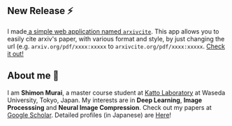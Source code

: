 ## New Release ⚡
I made[ a simple web application named `arxivcite`](https://github.com/tokkiwa/arxivcite). This app allows you to easily cite arxiv's paper, with various format and style, by just changing the url (e.g. `arxiv.org/pdf/xxxx:xxxxx` to `arxivcite.org/pdf/xxxx:xxxxx`. [Check it out! ](https://github.com/tokkiwa/arxivcite)


## About me 👋
I am **Shimon Murai**, a master course student at [Katto Laboratory](https://www.katto.comm.waseda.ac.jp/) at Waseda University, Tokyo, Japan. 
My interests are in **Deep Learning**, **Image Processsing** and **Neural Image Compression**. Check out my papers at [Google Scholar](https://scholar.google.com/citations?user=i146ie4AAAAJ&hl=en).
Detailed profiles (in Japanese) are [Here](https://tokkiwa.github.io/myprofile/)! 
<!--
**tokkiwa/tokkiwa** is a ✨ _special_ ✨ repository because its `README.md` (this file) appears on your GitHub profile.

Here are some ideas to get you started:

- 🔭 I’m currently working on ...
- 🌱 I’m currently learning ...
- 👯 I’m looking to collaborate on ...
- 🤔 I’m looking for help with ...
- 💬 Ask me about ...
- 📫 How to reach me: ...
- 😄 Pronouns: ...
- ⚡ Fun fact: ...
-->

